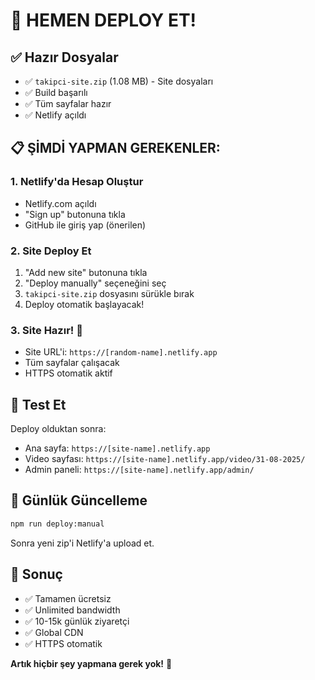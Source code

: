 # 🚀 HEMEN DEPLOY ET!

## ✅ Hazır Dosyalar
- ✅ `takipci-site.zip` (1.08 MB) - Site dosyaları
- ✅ Build başarılı
- ✅ Tüm sayfalar hazır
- ✅ Netlify açıldı

## 📋 ŞİMDİ YAPMAN GEREKENLER:

### 1. Netlify'da Hesap Oluştur
- Netlify.com açıldı
- "Sign up" butonuna tıkla
- GitHub ile giriş yap (önerilen)

### 2. Site Deploy Et
1. "Add new site" butonuna tıkla
2. "Deploy manually" seçeneğini seç
3. `takipci-site.zip` dosyasını sürükle bırak
4. Deploy otomatik başlayacak!

### 3. Site Hazır! 🎉
- Site URL'i: `https://[random-name].netlify.app`
- Tüm sayfalar çalışacak
- HTTPS otomatik aktif

## 📱 Test Et
Deploy olduktan sonra:
- Ana sayfa: `https://[site-name].netlify.app`
- Video sayfası: `https://[site-name].netlify.app/video/31-08-2025/`
- Admin paneli: `https://[site-name].netlify.app/admin/`

## 🔄 Günlük Güncelleme
```bash
npm run deploy:manual
```
Sonra yeni zip'i Netlify'a upload et.

## 🎯 Sonuç
- ✅ Tamamen ücretsiz
- ✅ Unlimited bandwidth
- ✅ 10-15k günlük ziyaretçi
- ✅ Global CDN
- ✅ HTTPS otomatik

**Artık hiçbir şey yapmana gerek yok!** 🚀
